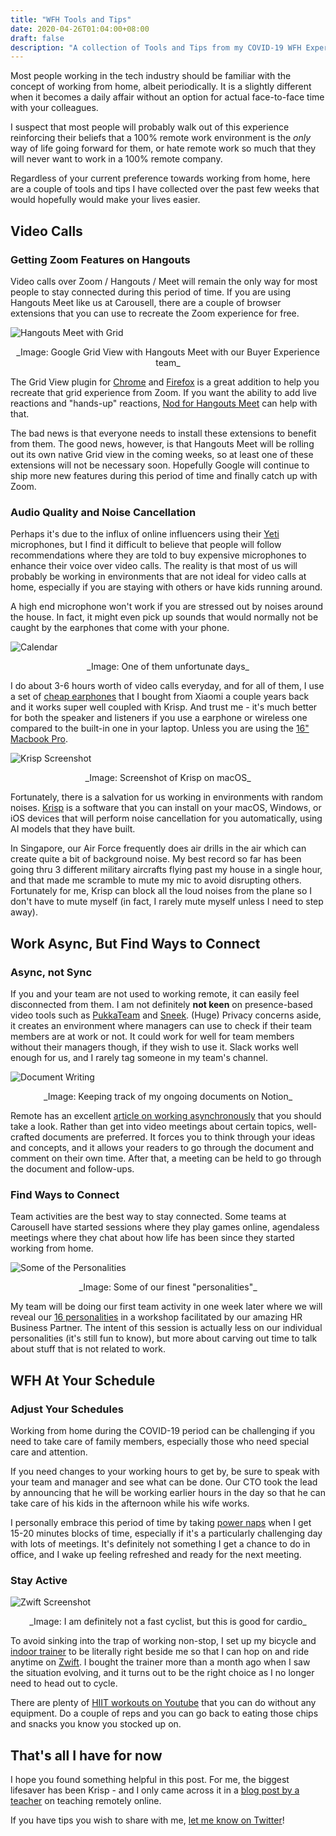 ```yaml
---
title: "WFH Tools and Tips"
date: 2020-04-26T01:04:00+08:00
draft: false
description: "A collection of Tools and Tips from my COVID-19 WFH Experience"
---
```


Most people working in the tech industry should be familiar with the concept of
working from home, albeit periodically. It is a slightly different when it
becomes a daily affair without an option for actual face-to-face time with your
colleagues.

I suspect that most people will probably walk out of this experience
reinforcing their beliefs that a 100% remote work environment is the _only_ way
of life going forward for them, or hate remote work so much that they will
never want to work in a 100% remote company.

Regardless of your current preference towards working from home, here are a
couple of tools and tips I have collected over the past few weeks that would
hopefully would make your lives easier.

## Video Calls

### Getting Zoom Features on Hangouts

Video calls over Zoom / Hangouts / Meet will remain the only way for most
people to stay connected during this period of time. If you are using Hangouts
Meet like us at Carousell, there are a couple of browser extensions that you
can use to recreate the Zoom experience for free.

![Hangouts Meet with Grid](/images/wfh-tips/google-grid.jpg)
<center>_Image: Google Grid View with Hangouts Meet with our Buyer Experience team_</center>

The Grid View plugin for [Chrome][1] and [Firefox][2] is a great addition to
help you recreate that grid experience from Zoom. If you want the ability to
add live reactions and "hands-up" reactions, [Nod for Hangouts Meet][3] can
help with that.

The bad news is that everyone needs to install these extensions to benefit from
them. The good news, however, is that Hangouts Meet will be rolling out its own
native Grid view in the coming weeks, so at least one of these extensions will
not be necessary soon. Hopefully Google will continue to ship more new features
during this period of time and finally catch up with Zoom.

### Audio Quality and Noise Cancellation

Perhaps it's due to the influx of online influencers using their [Yeti][4]
microphones, but I find it difficult to believe that people will follow
recommendations where they are told to buy expensive microphones to enhance
their voice over video calls. The reality is that most of us will probably be
working in environments that are not ideal for video calls at home, especially
if you are staying with others or have kids running around.

A high end microphone won't work if you are stressed out by noises around the
house. In fact, it might even pick up sounds that would normally not be caught
by the earphones that come with your phone.

![Calendar](/images/wfh-tips/meetings-calendar.png)
<center>_Image: One of them unfortunate days_</center>

I do about 3-6 hours worth of video calls everyday, and for all of them, I use
a set of [cheap earphones][6] that I bought from Xiaomi a couple years back and
it works super well coupled with Krisp. And trust me - it's much better for
both the speaker and listeners if you use a earphone or wireless one compared
to the built-in one in your laptop. Unless you are using the [16" Macbook Pro][7].

![Krisp Screenshot](/images/wfh-tips/krisp-tool.png)
<center>_Image: Screenshot of Krisp on macOS_</center>

Fortunately, there is a salvation for us working in environments with random
noises. [Krisp][5] is a software that you can install on your macOS, Windows,
or iOS devices that will perform noise cancellation for you automatically,
using AI models that they have built.

In Singapore, our Air Force frequently does air drills in the air which can
create quite a bit of background noise. My best record so far has been going
thru 3 different military aircrafts flying past my house in a single hour, and
that made me scramble to mute my mic to avoid disrupting others.  Fortunately
for me, Krisp can block all the loud noises from the plane so I don't have to
mute myself (in fact, I rarely mute myself unless I need to step away).

## Work Async, But Find Ways to Connect

### Async, not Sync

If you and your team are not used to working remote, it can easily feel
disconnected from them. I am not definitely __not keen__ on presence-based
video tools such as [PukkaTeam][8] and [Sneek][9]. (Huge) Privacy concerns
aside, it creates an environment where managers can use to check if their
team members are at work or not. It could work for well for team members
without their managers though, if they wish to use it. Slack works well
enough for us, and I rarely tag someone in my team's channel.

![Document Writing](/images/wfh-tips/doc-list.png)
<center>_Image: Keeping track of my ongoing documents on Notion_</center>

Remote has an excellent [article on working asynchronously][10] that you should
take a look. Rather than get into video meetings about certain topics,
well-crafted documents are preferred. It forces you to think through your ideas
and concepts, and it allows your readers to go through the document and comment
on their own time. After that, a meeting can be held to go through the document
and follow-ups.

### Find Ways to Connect

Team activities are the best way to stay connected. Some teams at Carousell
have started sessions where they play games online, agendaless meetings where
they chat about how life has been since they started working from home.

![Some of the Personalities](/images/wfh-tips/16-personalities.png)
<center>_Image: Some of our finest "personalities"_</center>

My team will be doing our first team activity in one week later where we will
reveal our [16 personalities][11] in a workshop facilitated by our amazing HR
Business Partner. The intent of this session is actually less on our individual
personalities (it's still fun to know), but more about carving out time to talk
about stuff that is not related to work.

## WFH At Your Schedule

### Adjust Your Schedules

Working from home during the COVID-19 period can be challenging if you need to
take care of family members, especially those who need special care and
attention.

If you need changes to your working hours to get by, be sure to speak with your
team and manager and see what can be done. Our CTO took the lead by announcing
that he will be working earlier hours in the day so that he can take care of
his kids in the afternoon while his wife works.

I personally embrace this period of time by taking [power naps][12] when I get
15-20 minutes blocks of time, especially if it's a particularly challenging day
with lots of meetings. It's definitely not something I get a chance to do in
office, and I wake up feeling refreshed and ready for the next meeting.

### Stay Active

![Zwift Screenshot](/images/wfh-tips/zwift-rides.png)
<center>_Image: I am definitely not a fast cyclist, but this is good for cardio_</center>

To avoid sinking into the trap of working non-stop, I set up my bicycle and
[indoor trainer][13] to be literally right beside me so that I can hop on and
ride anytime on [Zwift][14]. I bought the trainer more than a month ago when I
saw the situation evolving, and it turns out to be the right choice as I no
longer need to head out to cycle.

There are plenty of [HIIT workouts on Youtube][15] that you can do without any
equipment. Do a couple of reps and you can go back to eating those chips and
snacks you know you stocked up on.

## That's all I have for now

I hope you found something helpful in this post. For me, the biggest lifesaver
has been Krisp - and I only came across it in a [blog post by a teacher][16] on
teaching remotely online.

If you have tips you wish to share with me, [let me know on Twitter][17]!


[1]: https://chrome.google.com/webstore/detail/google-meet-grid-view/bjkegbgpfgpikgkfidhcihhiflbjgfic
[2]: https://addons.mozilla.org/en-US/firefox/addon/google-meet-grid-view/
[3]: https://chrome.google.com/webstore/detail/nod-reactions-for-google/oikgofeboedgfkaacpfepbfmgdalabej
[4]: https://www.bluedesigns.com/products/yeti/
[5]: https://krisp.ai/
[6]: https://www.mi.com/sg/headphones_basic2/
[7]: https://www.theverge.com/2019/11/21/20974649/apple-macbook-pro-16-inch-laptop-review-keyboard-test-specs-price-features
[8]: https://www.pukkateam.com
[9]: https://sneek.io/
[10]: https://blog.remote.com/why-you-should-be-doing-async-work/
[11]: https://www.16personalities.com/
[12]: https://www.ncbi.nlm.nih.gov/pmc/articles/PMC6180010/
[13]: https://www.bikeradar.com/reviews/training/indoor-trainers/resistance-trainer/wahoo-kickr-snap-review/
[14]: https://zwift.com
[15]: https://www.google.com/search?client=firefox-b-d&q=youtube+hiit+workouts
[16]: http://blog.ifost.org.au/2020/03/how-i-teach-classes-remotely.html
[17]: https://twitter.com/victorneo
